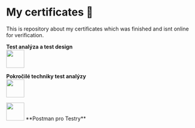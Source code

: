 
  # My certificates  📝  
  This is repository about my certificates which was finished and isnt online for verification.
  
  **Test analýza a test design**\
 <img src="/Images/PDF_icon.ico" width="48">

  **Pokročilé techniky test analýzy**\
 <img src="/Images/PDF_icon.ico" width="48">

 <img src="/Images/PDF_icon.ico" width="48"> 
  **Postman pro Testry**
